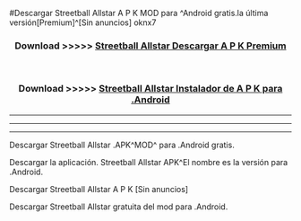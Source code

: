 #Descargar Streetball Allstar  A P K MOD para ^Android gratis.la última versión[Premium]^[Sin anuncios] oknx7



<div align="center">
<h3>Download >>>>> <a href="https://es-web.web.app/?es= ${title}">Streetball Allstar  Descargar A P K Premium</a></h3><br>

<h3>Download >>>>> <a href="https://es-web.web.app/?es= ${title}">Streetball Allstar  Instalador de A P K para .Android</a></h3>
</div>


----------------------------------------------------------

----------------------------------------------------------

----------------------------------------------------------

Descargar Streetball Allstar  .APK^MOD^ para .Android gratis.

Descargar la aplicación. Streetball Allstar  APK^El nombre es la versión para .Android.

Descargar Streetball Allstar  A P K [Sin anuncios]

Descargar Streetball Allstar  gratuita del mod para .Android.